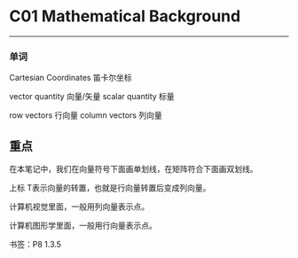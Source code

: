

# C01 Mathematical Background

---
### 单词
Cartesian Coordinates 笛卡尔坐标

vector quantity 向量/矢量
scalar quantity 标量

row vectors		行向量
column vectors 列向量

## 重点

在本笔记中，我们在向量符号下面画单划线，在矩阵符合下面画双划线。

上标 T表示向量的转置，也就是行向量转置后变成列向量。

计算机视觉里面，一般用列向量表示点。

计算机图形学里面，一般用行向量表示点。

书签：P8
1.3.5

# 